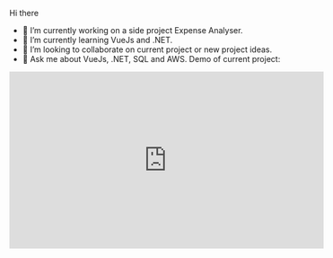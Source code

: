 Hi there

- 🔭 I’m currently working on a side project Expense Analyser.
- 🌱 I’m currently learning VueJs and .NET.
- 👯 I’m looking to collaborate on current project or new project ideas.
- 💬 Ask me about VueJs, .NET, SQL and AWS.
Demo of current project:
<iframe width="560" height="315" src="https://www.youtube.com/embed/lGVWm1bZcWQ?si=lX3tjcV8rkQ-WBdd" title="YouTube video player" frameborder="0" allow="accelerometer; autoplay; clipboard-write; encrypted-media; gyroscope; picture-in-picture; web-share" referrerpolicy="strict-origin-when-cross-origin" allowfullscreen></iframe>
